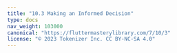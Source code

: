 ```yaml
---
title: "10.3 Making an Informed Decision"
type: docs
nav_weight: 103000
canonical: "https://fluttermasterylibrary.com/7/10/3"
license: "© 2023 Tokenizer Inc. CC BY-NC-SA 4.0"
---
```

